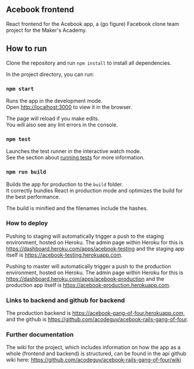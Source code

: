 ## Acebook frontend

React frontend for the Acebook app, a (go figure) Facebook clone team project for the Maker's Academy. 

## How to run

Clone the repository and run `npm install` to install all dependencies. 

In the project directory, you can run:

### `npm start`

Runs the app in the development mode.<br>
Open [http://localhost:3000](http://localhost:3000) to view it in the browser.

The page will reload if you make edits.<br>
You will also see any lint errors in the console.

### `npm test`

Launches the test runner in the interactive watch mode.<br>
See the section about [running tests](https://facebook.github.io/create-react-app/docs/running-tests) for more information.

### `npm run build`

Builds the app for production to the `build` folder.<br>
It correctly bundles React in production mode and optimizes the build for the best performance.

The build is minified and the filenames include the hashes.

### How to deploy

Pushing to staging will automatically trigger a push to the staging environment, hosted on Heroku. The admin page within Heroku for this is https://dashboard.heroku.com/apps/acebook-testing and the staging app itself is https://acebook-testing.herokuapp.com.

Pushing to master will automatically trigger a push to the production environment, hosted on Heroku. The admin page within Heroku for this is https://dashboard.heroku.com/apps/acebook-production and the production app itself is https://acebook-production.herokuapp.com.

### Links to backend and github for backend

The production backend is https://acebook-gang-of-four.herokuapp.com, and the github is https://github.com/acodeguy/acebook-rails-gang-of-four. 

### Further documentation

The wiki for the project, which includes information on how the app as a whole (frontend and backend) is structured, can be found in the api github wiki here: https://github.com/acodeguy/acebook-rails-gang-of-four/wiki
